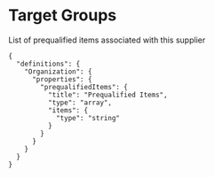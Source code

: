 # Target Groups

List of prequalified items associated with this supplier

```
{
  "definitions": {
    "Organization": {
      "properties": {
        "prequalifiedItems": {
          "title": "Prequalified Items",
          "type": "array",
          "items": {
            "type": "string"
          }
        }
      }
    }
  }
}
```